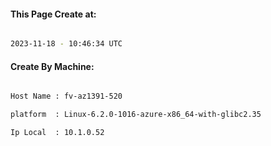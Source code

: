 
   
#### This Page Create at:

```bash

2023-11-18 - 10:46:34 UTC

```

#### Create By Machine:

```bash

Host Name : fv-az1391-520

platform  : Linux-6.2.0-1016-azure-x86_64-with-glibc2.35

Ip Local  : 10.1.0.52

```

